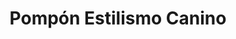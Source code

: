 ---
title: "Pompón Estilismo Canino"
url: /zaratan/pompon-estilismo-canino/
shop: peluquería canina
---